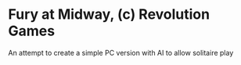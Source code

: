 # Fury at Midway, (c) Revolution Games

An attempt to create a simple PC version with AI to allow solitaire play
